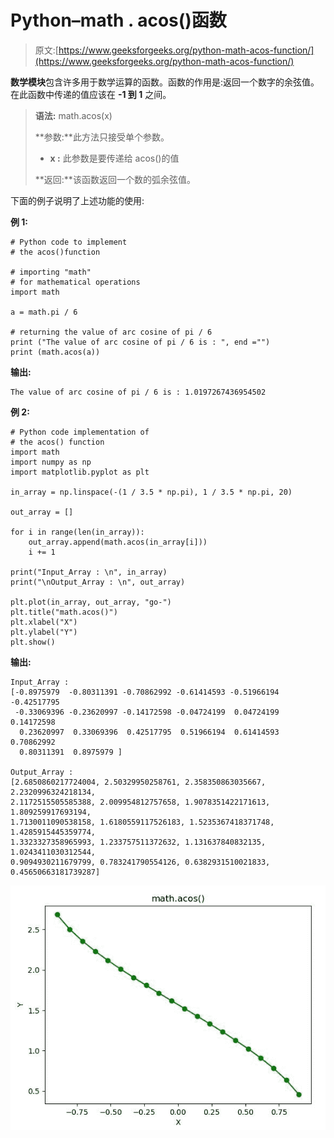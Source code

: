# Python–math . acos()函数

> 原文:[https://www.geeksforgeeks.org/python-math-acos-function/](https://www.geeksforgeeks.org/python-math-acos-function/)

**数学模块**包含许多用于数学运算的函数。函数的作用是:返回一个数字的余弦值。在此函数中传递的值应该在 **-1 到 1** 之间。

> **语法:** math.acos(x)
> 
> **参数:**此方法只接受单个参数。
> 
> *   **x :** 此参数是要传递给 acos()的值
> 
> **返回:**该函数返回一个数的弧余弦值。

下面的例子说明了上述功能的使用:

**例 1:**

```
# Python code to implement
# the acos()function

# importing "math"
# for mathematical operations  
import math  

a = math.pi / 6

# returning the value of arc cosine of pi / 6  
print ("The value of arc cosine of pi / 6 is : ", end ="")  
print (math.acos(a))
```

**输出:**

```
The value of arc cosine of pi / 6 is : 1.0197267436954502

```

**例 2:**

```
# Python code implementation of 
# the acos() function
import math 
import numpy as np 
import matplotlib.pyplot as plt  

in_array = np.linspace(-(1 / 3.5 * np.pi), 1 / 3.5 * np.pi, 20) 

out_array = [] 

for i in range(len(in_array)): 
    out_array.append(math.acos(in_array[i])) 
    i += 1

print("Input_Array : \n", in_array)  
print("\nOutput_Array : \n", out_array)  

plt.plot(in_array, out_array, "go-")  
plt.title("math.acos()")  
plt.xlabel("X")  
plt.ylabel("Y")  
plt.show() 
```

**输出:**

```
Input_Array :  
[-0.8975979  -0.80311391 -0.70862992 -0.61414593 -0.51966194 -0.42517795
 -0.33069396 -0.23620997 -0.14172598 -0.04724199  0.04724199  0.14172598
  0.23620997  0.33069396  0.42517795  0.51966194  0.61414593  0.70862992
  0.80311391  0.8975979 ]

Output_Array :  
[2.6850860217724004, 2.50329950258761, 2.358350863035667, 2.2320996324218134, 
2.1172515505585388, 2.009954812757658, 1.9078351422171613, 1.809259917693194,
1.7130011090538158, 1.6180559117526183, 1.5235367418371748, 1.4285915445359774,
1.3323327358965993, 1.233757511372632, 1.131637840832135, 1.0243411030312544,
0.9094930211679799, 0.783241790554126, 0.6382931510021833, 0.45650663181739287]

```

![](img/fbf35238bc9b78eaf059ac6b9008474c.png)